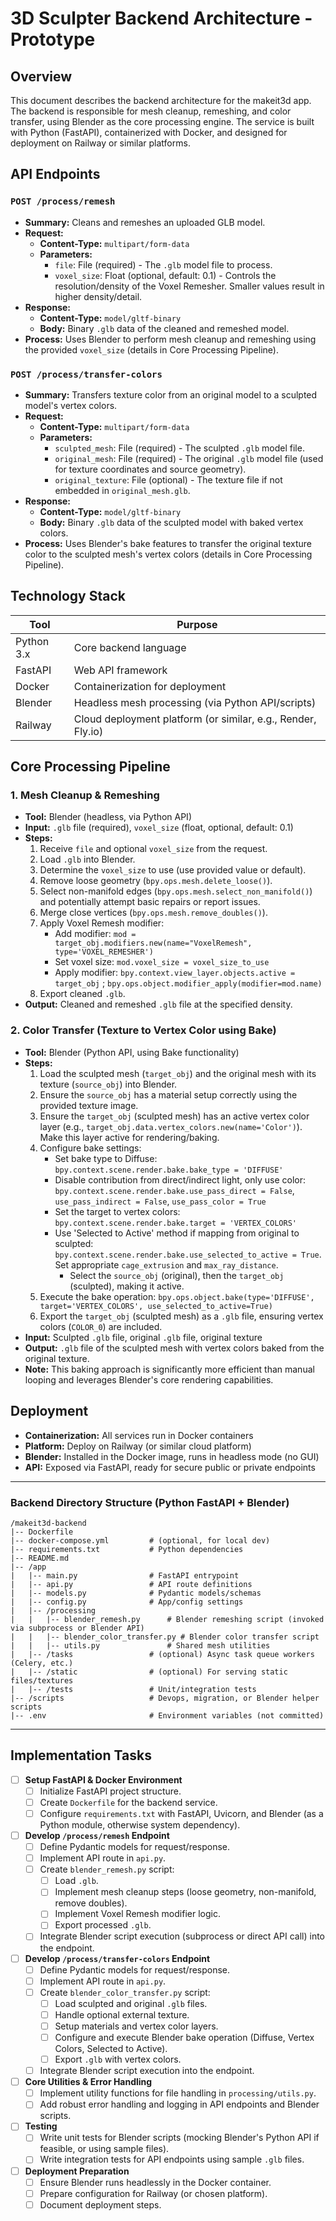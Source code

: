# 3D Sculpter Backend Architecture - Prototype

## Overview

This document describes the backend architecture for the makeit3d app. The backend is responsible for mesh cleanup, remeshing, and color transfer, using Blender as the core processing engine. The service is built with Python (FastAPI), containerized with Docker, and designed for deployment on Railway or similar platforms.

## API Endpoints

### `POST /process/remesh`

- **Summary:** Cleans and remeshes an uploaded GLB model.
- **Request:**
    - **Content-Type:** `multipart/form-data`
    - **Parameters:**
        - `file`: File (required) - The `.glb` model file to process.
        - `voxel_size`: Float (optional, default: 0.1) - Controls the resolution/density of the Voxel Remesher. Smaller values result in higher density/detail.
- **Response:**
    - **Content-Type:** `model/gltf-binary`
    - **Body:** Binary `.glb` data of the cleaned and remeshed model.
- **Process:** Uses Blender to perform mesh cleanup and remeshing using the provided `voxel_size` (details in Core Processing Pipeline).

### `POST /process/transfer-colors`

- **Summary:** Transfers texture color from an original model to a sculpted model's vertex colors.
- **Request:**
    - **Content-Type:** `multipart/form-data`
    - **Parameters:**
        - `sculpted_mesh`: File (required) - The sculpted `.glb` model file.
        - `original_mesh`: File (required) - The original `.glb` model file (used for texture coordinates and source geometry).
        - `original_texture`: File (optional) - The texture file if not embedded in `original_mesh.glb`.
- **Response:**
    - **Content-Type:** `model/gltf-binary`
    - **Body:** Binary `.glb` data of the sculpted model with baked vertex colors.
- **Process:** Uses Blender's bake features to transfer the original texture color to the sculpted mesh's vertex colors (details in Core Processing Pipeline).

## Technology Stack

| Tool         | Purpose                                                      |
|--------------|--------------------------------------------------------------|
| Python 3.x   | Core backend language                                       |
| FastAPI      | Web API framework                                           |
| Docker       | Containerization for deployment                             |
| Blender      | Headless mesh processing (via Python API/scripts)           |
| Railway      | Cloud deployment platform (or similar, e.g., Render, Fly.io)|

## Core Processing Pipeline

### 1. Mesh Cleanup & Remeshing
- **Tool:** Blender (headless, via Python API)
- **Input:** `.glb` file (required), `voxel_size` (float, optional, default: 0.1)
- **Steps:**
    1. Receive `file` and optional `voxel_size` from the request.
    2. Load `.glb` into Blender.
    3. Determine the `voxel_size` to use (use provided value or default).
    4. Remove loose geometry (`bpy.ops.mesh.delete_loose()`).
    5. Select non-manifold edges (`bpy.ops.mesh.select_non_manifold()`) and potentially attempt basic repairs or report issues.
    6. Merge close vertices (`bpy.ops.mesh.remove_doubles()`).
    7. Apply Voxel Remesh modifier:
        - Add modifier: `mod = target_obj.modifiers.new(name="VoxelRemesh", type='VOXEL_REMESHER')`
        - Set voxel size: `mod.voxel_size = voxel_size_to_use`
        - Apply modifier: `bpy.context.view_layer.objects.active = target_obj` ; `bpy.ops.object.modifier_apply(modifier=mod.name)`
    8. Export cleaned `.glb`.
- **Output:** Cleaned and remeshed `.glb` file at the specified density.

### 2. Color Transfer (Texture to Vertex Color using Bake)
- **Tool:** Blender (Python API, using Bake functionality)
- **Steps:**
    1. Load the sculpted mesh (`target_obj`) and the original mesh with its texture (`source_obj`) into Blender.
    2. Ensure the `source_obj` has a material setup correctly using the provided texture image.
    3. Ensure the `target_obj` (sculpted mesh) has an active vertex color layer (e.g., `target_obj.data.vertex_colors.new(name='Color')`). Make this layer active for rendering/baking.
    4. Configure bake settings:
        - Set bake type to Diffuse: `bpy.context.scene.render.bake.bake_type = 'DIFFUSE'`
        - Disable contribution from direct/indirect light, only use color: `bpy.context.scene.render.bake.use_pass_direct = False`, `use_pass_indirect = False`, `use_pass_color = True`
        - Set the target to vertex colors: `bpy.context.scene.render.bake.target = 'VERTEX_COLORS'`
        - Use 'Selected to Active' method if mapping from original to sculpted: `bpy.context.scene.render.bake.use_selected_to_active = True`. Set appropriate `cage_extrusion` and `max_ray_distance`.
            - Select the `source_obj` (original), then the `target_obj` (sculpted), making it active.
    5. Execute the bake operation: `bpy.ops.object.bake(type='DIFFUSE', target='VERTEX_COLORS', use_selected_to_active=True)`
    6. Export the `target_obj` (sculpted mesh) as a `.glb` file, ensuring vertex colors (`COLOR_0`) are included.
- **Input:** Sculpted `.glb` file, original `.glb` file, original texture
- **Output:** `.glb` file of the sculpted mesh with vertex colors baked from the original texture.
- **Note:** This baking approach is significantly more efficient than manual looping and leverages Blender's core rendering capabilities.
## Deployment
- **Containerization:** All services run in Docker containers
- **Platform:** Deploy on Railway (or similar cloud platform)
- **Blender:** Installed in the Docker image, runs in headless mode (no GUI)
- **API:** Exposed via FastAPI, ready for secure public or private endpoints

---

### Backend Directory Structure (Python FastAPI + Blender)

```
/makeit3d-backend
|-- Dockerfile
|-- docker-compose.yml         # (optional, for local dev)
|-- requirements.txt           # Python dependencies
|-- README.md
|-- /app
|   |-- main.py                # FastAPI entrypoint
|   |-- api.py                 # API route definitions
|   |-- models.py              # Pydantic models/schemas
|   |-- config.py              # App/config settings
|   |-- /processing
|   |   |-- blender_remesh.py      # Blender remeshing script (invoked via subprocess or Blender API)
|   |   |-- blender_color_transfer.py # Blender color transfer script
|   |   |-- utils.py               # Shared mesh utilities
|   |-- /tasks                 # (optional) Async task queue workers (Celery, etc.)
|   |-- /static                # (optional) For serving static files/textures
|   |-- /tests                 # Unit/integration tests
|-- /scripts                   # Devops, migration, or Blender helper scripts
|-- .env                       # Environment variables (not committed)
```

---

## Implementation Tasks

- [ ] **Setup FastAPI & Docker Environment**
    - [ ] Initialize FastAPI project structure.
    - [ ] Create `Dockerfile` for the backend service.
    - [ ] Configure `requirements.txt` with FastAPI, Uvicorn, and Blender (as a Python module, otherwise system dependency).
- [ ] **Develop `/process/remesh` Endpoint**
    - [ ] Define Pydantic models for request/response.
    - [ ] Implement API route in `api.py`.
    - [ ] Create `blender_remesh.py` script:
        - [ ] Load `.glb`.
        - [ ] Implement mesh cleanup steps (loose geometry, non-manifold, remove doubles).
        - [ ] Implement Voxel Remesh modifier logic.
        - [ ] Export processed `.glb`.
    - [ ] Integrate Blender script execution (subprocess or direct API call) into the endpoint.
- [ ] **Develop `/process/transfer-colors` Endpoint**
    - [ ] Define Pydantic models for request/response.
    - [ ] Implement API route in `api.py`.
    - [ ] Create `blender_color_transfer.py` script:
        - [ ] Load sculpted and original `.glb` files.
        - [ ] Handle optional external texture.
        - [ ] Setup materials and vertex color layers.
        - [ ] Configure and execute Blender bake operation (Diffuse, Vertex Colors, Selected to Active).
        - [ ] Export `.glb` with vertex colors.
    - [ ] Integrate Blender script execution into the endpoint.
- [ ] **Core Utilities & Error Handling**
    - [ ] Implement utility functions for file handling in `processing/utils.py`.
    - [ ] Add robust error handling and logging in API endpoints and Blender scripts.
- [ ] **Testing**
    - [ ] Write unit tests for Blender scripts (mocking Blender's Python API if feasible, or using sample files).
    - [ ] Write integration tests for API endpoints using sample `.glb` files.
- [ ] **Deployment Preparation**
    - [ ] Ensure Blender runs headlessly in the Docker container.
    - [ ] Prepare configuration for Railway (or chosen platform).
    - [ ] Document deployment steps.